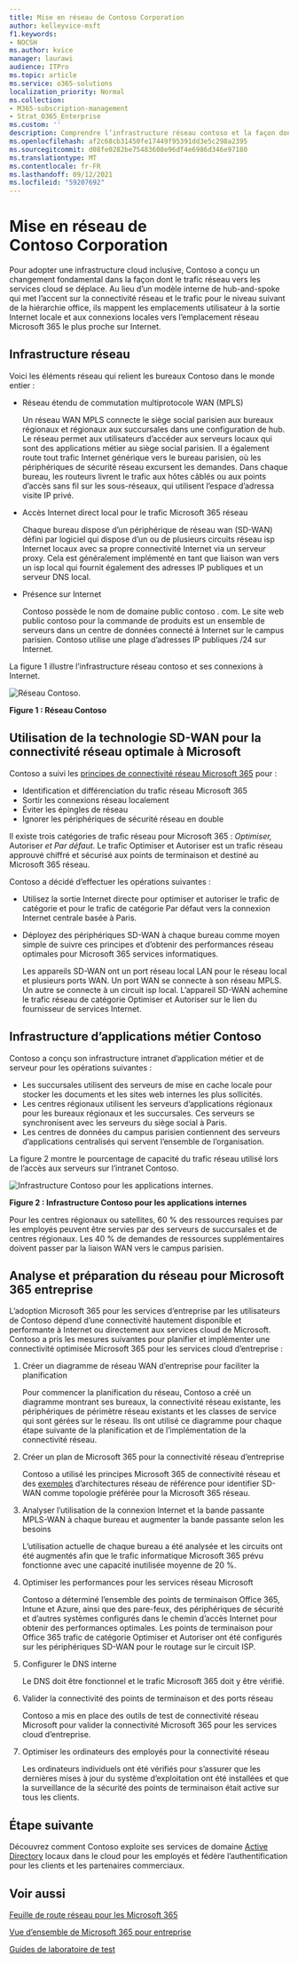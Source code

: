 ```yaml
---
title: Mise en réseau de Contoso Corporation
author: kelleyvice-msft
f1.keywords:
- NOCSH
ms.author: kvice
manager: laurawi
audience: ITPro
ms.topic: article
ms.service: o365-solutions
localization_priority: Normal
ms.collection:
- M365-subscription-management
- Strat_O365_Enterprise
ms.custom: ''
description: Comprendre l’infrastructure réseau contoso et la façon dont l’entreprise utilise sa technologie SD-WAN pour optimiser les performances réseau pour Microsoft 365 services cloud d’entreprise.
ms.openlocfilehash: af2c68cb31450fe17449f95391dd3e5c298a2395
ms.sourcegitcommit: d08fe0282be75483608e96df4e6986d346e97180
ms.translationtype: MT
ms.contentlocale: fr-FR
ms.lasthandoff: 09/12/2021
ms.locfileid: "59207692"
---
```

# <a name="networking-for-the-contoso-corporation"></a>Mise en réseau de Contoso Corporation

Pour adopter une infrastructure cloud inclusive, Contoso a conçu un changement fondamental dans la façon dont le trafic réseau vers les services cloud se déplace. Au lieu d’un modèle interne de hub-and-spoke qui met l’accent sur la connectivité réseau et le trafic pour le niveau suivant de la hiérarchie office, ils mappent les emplacements utilisateur à la sortie Internet locale et aux connexions locales vers l’emplacement réseau Microsoft 365 le plus proche sur Internet.

## <a name="networking-infrastructure"></a>Infrastructure réseau

Voici les éléments réseau qui relient les bureaux Contoso dans le monde entier :

- Réseau étendu de commutation multiprotocole WAN (MPLS) 

  Un réseau WAN MPLS connecte le siège social parisien aux bureaux régionaux et régionaux aux succursales dans une configuration de hub. Le réseau permet aux utilisateurs d’accéder aux serveurs locaux qui sont des applications métier au siège social parisien. Il a également route tout trafic Internet générique vers le bureau parisien, où les périphériques de sécurité réseau excursent les demandes. Dans chaque bureau, les routeurs livrent le trafic aux hôtes câblés ou aux points d’accès sans fil sur les sous-réseaux, qui utilisent l’espace d’adressa visite IP privé.

- Accès Internet direct local pour le trafic Microsoft 365 réseau

  Chaque bureau dispose d’un périphérique de réseau wan (SD-WAN) défini par logiciel qui dispose d’un ou de plusieurs circuits réseau isp Internet locaux avec sa propre connectivité Internet via un serveur proxy. Cela est généralement implémenté en tant que liaison wan vers un isp local qui fournit également des adresses IP publiques et un serveur DNS local.

- Présence sur Internet

  Contoso possède le nom de domaine public contoso \. com. Le site web public contoso pour la commande de produits est un ensemble de serveurs dans un centre de données connecté à Internet sur le campus parisien. Contoso utilise une plage d’adresses IP publiques /24 sur Internet.

La figure 1 illustre l’infrastructure réseau contoso et ses connexions à Internet.

![Réseau Contoso.](../media/contoso-networking/contoso-networking-fig1.png)
 
**Figure 1 : Réseau Contoso**

## <a name="use-of-sd-wan-for-optimal-network-connectivity-to-microsoft"></a>Utilisation de la technologie SD-WAN pour la connectivité réseau optimale à Microsoft

Contoso a suivi les [principes de connectivité réseau Microsoft 365](microsoft-365-network-connectivity-principles.md) pour :

- Identification et différenciation du trafic réseau Microsoft 365
- Sortir les connexions réseau localement
- Éviter les épingles de réseau
- Ignorer les périphériques de sécurité réseau en double

Il existe trois catégories de trafic réseau pour Microsoft 365 : *Optimiser,* Autoriser *et* *Par défaut*. Le trafic Optimiser et Autoriser est un trafic réseau approuvé chiffré et sécurisé aux points de terminaison et destiné au Microsoft 365 réseau.

Contoso a décidé d’effectuer les opérations suivantes :

- Utilisez la sortie Internet directe pour optimiser et autoriser le trafic de catégorie et pour le trafic de catégorie Par défaut vers la connexion Internet centrale basée à Paris.

- Déployez des périphériques SD-WAN à chaque bureau comme moyen simple de suivre ces principes et d’obtenir des performances réseau optimales pour Microsoft 365 services informatiques.

  Les appareils SD-WAN ont un port réseau local LAN pour le réseau local et plusieurs ports WAN. Un port WAN se connecte à son réseau MPLS. Un autre se connecte à un circuit isp local. L’appareil SD-WAN achemine le trafic réseau de catégorie Optimiser et Autoriser sur le lien du fournisseur de services Internet.

## <a name="the-contoso-line-of-business-app-infrastructure"></a>Infrastructure d’applications métier Contoso

Contoso a conçu son infrastructure intranet d’application métier et de serveur pour les opérations suivantes :

- Les succursales utilisent des serveurs de mise en cache locale pour stocker les documents et les sites web internes les plus sollicités.
- Les centres régionaux utilisent les serveurs d’applications régionaux pour les bureaux régionaux et les succursales. Ces serveurs se synchronisent avec les serveurs du siège social à Paris.
- Les centres de données du campus parisien contiennent des serveurs d’applications centralisés qui servent l’ensemble de l’organisation.

La figure 2 montre le pourcentage de capacité du trafic réseau utilisé lors de l’accès aux serveurs sur l’intranet Contoso.

![Infrastructure Contoso pour les applications internes.](../media/contoso-networking/contoso-networking-fig2.png)
 
**Figure 2 : Infrastructure Contoso pour les applications internes**

Pour les centres régionaux ou satellites, 60 % des ressources requises par les employés peuvent être servies par des serveurs de succursales et de centres régionaux. Les 40 % de demandes de ressources supplémentaires doivent passer par la liaison WAN vers le campus parisien.

## <a name="network-analysis-and-preparation-for-microsoft-365-for-enterprise"></a>Analyse et préparation du réseau pour Microsoft 365 entreprise

L’adoption Microsoft 365 pour les services d’entreprise par les utilisateurs de Contoso dépend d’une connectivité hautement disponible et performante à Internet ou directement aux services cloud de Microsoft. Contoso a pris les mesures suivantes pour planifier et implémenter une connectivité optimisée Microsoft 365 pour les services cloud d’entreprise :

1. Créer un diagramme de réseau WAN d’entreprise pour faciliter la planification

   Pour commencer la planification du réseau, Contoso a créé un diagramme montrant ses bureaux, la connectivité réseau existante, les périphériques de périmètre réseau existants et les classes de service qui sont gérées sur le réseau. Ils ont utilisé ce diagramme pour chaque étape suivante de la planification et de l’implémentation de la connectivité réseau.

2. Créer un plan de Microsoft 365 pour la connectivité réseau d’entreprise

   Contoso a utilisé les principes Microsoft 365 de connectivité réseau et des [exemples](microsoft-365-network-connectivity-principles.md) d’architectures réseau de référence pour identifier SD-WAN comme topologie préférée pour la Microsoft 365 réseau.

3. Analyser l’utilisation de la connexion Internet et la bande passante MPLS-WAN à chaque bureau et augmenter la bande passante selon les besoins

   L’utilisation actuelle de chaque bureau a été analysée et les circuits ont été augmentés afin que le trafic informatique Microsoft 365 prévu fonctionne avec une capacité inutilisée moyenne de 20 %.

4. Optimiser les performances pour les services réseau Microsoft

   Contoso a déterminé l’ensemble des points de terminaison Office 365, Intune et Azure, ainsi que des pare-feux, des périphériques de sécurité et d’autres systèmes configurés dans le chemin d’accès Internet pour obtenir des performances optimales. Les points de terminaison pour Office 365 trafic de catégorie Optimiser et Autoriser ont été configurés sur les périphériques SD-WAN pour le routage sur le circuit ISP.

5. Configurer le DNS interne

   Le DNS doit être fonctionnel et le trafic Microsoft 365 doit y être vérifié.

6. Valider la connectivité des points de terminaison et des ports réseau

   Contoso a mis en place des outils de test de connectivité réseau Microsoft pour valider la connectivité Microsoft 365 pour les services cloud d’entreprise.

7. Optimiser les ordinateurs des employés pour la connectivité réseau

   Les ordinateurs individuels ont été vérifiés pour s’assurer que les dernières mises à jour du système d’exploitation ont été installées et que la surveillance de la sécurité des points de terminaison était active sur tous les clients.

## <a name="next-step"></a>Étape suivante

Découvrez comment Contoso exploite ses services de domaine [Active Directory](contoso-identity.md) locaux dans le cloud pour les employés et fédère l’authentification pour les clients et les partenaires commerciaux.

## <a name="see-also"></a>Voir aussi

[Feuille de route réseau pour les Microsoft 365](networking-roadmap-microsoft-365.md)

[Vue d’ensemble de Microsoft 365 pour entreprise](microsoft-365-overview.md)

[Guides de laboratoire de test](m365-enterprise-test-lab-guides.md)
